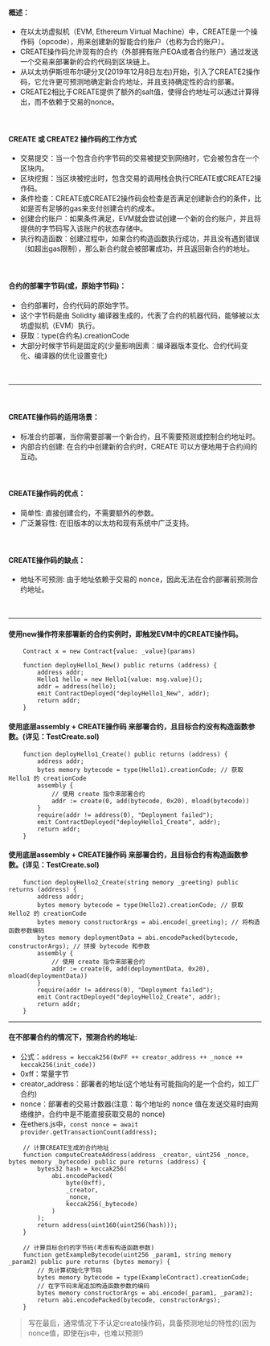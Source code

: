 
#### 概述：
- 在以太坊虚拟机（EVM, Ethereum Virtual Machine）中，CREATE是一个操作码（opcode），用来创建新的智能合约账户（也称为合约账户）。
- CREATE操作码允许现有的合约（外部拥有账户EOA或者合约账户）通过发送一个交易来部署新的合约代码到区块链上。
- 从以太坊伊斯坦布尔硬分叉(2019年12月8日左右)开始，引入了CREATE2操作码，它允许更可预测地确定新合约地址，并且支持确定性的合约部署。
- CREATE2相比于CREATE提供了额外的salt值，使得合约地址可以通过计算得出，而不依赖于交易的nonce。

　

#### CREATE 或 CREATE2 操作码的工作方式
- 交易提交：当一个包含合约字节码的交易被提交到网络时，它会被包含在一个区块内。
- 区块挖掘：当区块被挖出时，包含交易的调用栈会执行CREATE或CREATE2操作码。
- 条件检查：CREATE或CREATE2操作码会检查是否满足创建新合约的条件，比如是否有足够的gas来支付创建合约的成本。
- 创建合约账户：如果条件满足，EVM就会尝试创建一个新的合约账户，并且将提供的字节码写入该账户的状态存储中。
- 执行构造函数：创建过程中，如果合约构造函数执行成功，并且没有遇到错误（如超出gas限制），那么新合约就会被部署成功，并且返回新合约的地址。

　

#### 合约的部署字节码(或，原始字节码)：
- 合约部署时，合约代码的原始字节。
- 这个字节码是由 Solidity 编译器生成的，代表了合约的机器代码，能够被以太坊虚拟机（EVM）执行。
- 获取：type(合约名).creationCode
- 大部分时候字节码是固定的(少量影响因素：编译器版本变化、合约代码变化、编译器的优化设置变化)

　

-------------------------------------------------------------------------------------

　

#### CREATE操作码的适用场景：
- 标准合约部署，当你需要部署一个新合约，且不需要预测或控制合约地址时。
- 内部合约创建: 在合约中创建新的合约时，CREATE 可以方便地用于合约间的互动。

　

#### CREATE操作码的优点：
- 简单性: 直接创建合约，不需要额外的参数。
- 广泛兼容性: 在旧版本的以太坊和现有系统中广泛支持。

　

#### CREATE操作码的缺点：
- 地址不可预测: 由于地址依赖于交易的 nonce，因此无法在合约部署前预测合约地址。

　

-------------------------------------------------------------------------------------



#### 使用new操作符来部署新的合约实例时，即触发EVM中的CREATE操作码。
```
    Contract x = new Contract{value: _value}(params)
    
    function deployHello1_New() public returns (address) {
        address addr;
        Hello1 hello = new Hello1{value: msg.value}();        
        addr = address(hello);
        emit ContractDeployed("deployHello1_New", addr);
        return addr;
    }
```

#### 使用底层assembly + CREATE操作码 来部署合约，且目标合约没有构造函数参数。(详见：TestCreate.sol)
```
    function deployHello1_Create() public returns (address) {
        address addr;
        bytes memory bytecode = type(Hello1).creationCode; // 获取 Hello1 的 creationCode
        assembly {
            // 使用 create 指令来部署合约
            addr := create(0, add(bytecode, 0x20), mload(bytecode))
        }
        require(addr != address(0), "Deployment failed");
        emit ContractDeployed("deployHello1_Create", addr);
        return addr;
    }
```

#### 使用底层assembly + CREATE操作码 来部署合约，且目标合约有构造函数参数。(详见：TestCreate.sol)
```
    function deployHello2_Create(string memory _greeting) public returns (address) {
        address addr;
        bytes memory bytecode = type(Hello2).creationCode; // 获取 Hello2 的 creationCode
        bytes memory constructorArgs = abi.encode(_greeting); // 将构造函数参数编码
        bytes memory deploymentData = abi.encodePacked(bytecode, constructorArgs); // 拼接 bytecode 和参数
        assembly {
            // 使用 create 指令来部署合约
            addr := create(0, add(deploymentData, 0x20), mload(deploymentData))
        }
        require(addr != address(0), "Deployment failed");
        emit ContractDeployed("deployHello2_Create", addr);
        return addr;
    }
```



-------------------------------------------------------------------------------------



#### 在不部署合约的情况下，预测合约的地址:
- 公式：```address = keccak256(0xFF ++ creator_address ++ _nonce ++ keccak256(init_code))```
- 0xff：常量字节
- creator_address：部署者的地址(这个地址有可能指向的是一个合约，如工厂合约)
- nonce：部署者的交易计数器(注意：每个地址的 nonce 值在发送交易时由网络维护，合约中是不能直接获取交易的 nonce)
- 在ethers.js中，```const nonce = await provider.getTransactionCount(address);```

```
    // 计算CREATE生成的合约地址
    function computeCreateAddress(address _creator, uint256 _nonce, bytes memory _bytecode) public pure returns (address) {
        bytes32 hash = keccak256(
            abi.encodePacked(
                byte(0xff),
                _creator,
                _nonce,
                keccak256(_bytecode)
            )
        );
        return address(uint160(uint256(hash)));
    }

    // 计算目标合约的字节码(考虑有构造函数参数)
    function getExampleBytecode(uint256 _param1, string memory _param2) public pure returns (bytes memory) {
        // 先计算初始化字节码
        bytes memory bytecode = type(ExampleContract).creationCode;
        // 在字节码末尾追加构造函数参数的编码
        bytes memory constructorArgs = abi.encode(_param1, _param2);
        return abi.encodePacked(bytecode, constructorArgs);
    }
```    

> 写在最后，通常情况下不认定create操作码，具备预测地址的特性的(因为nonce值，即使在js中，也难以预测!)
